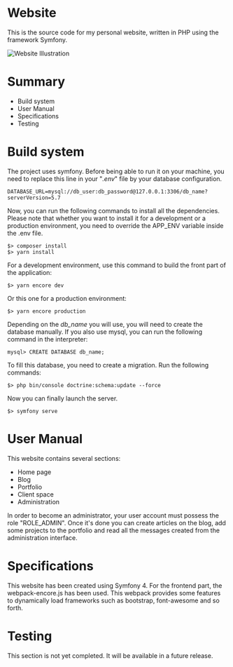 # Website

This is the source code for my personal website, written in PHP using the framework Symfony.

![Website Illustration](https://www.nicolasfez.com/uploads/projects/img_5446-5ea6ab751f190.png "Website Illustration")

# Summary

* Build system
* User Manual
* Specifications
* Testing

# Build system

The project uses symfony.
Before being able to run it on your machine, you need to replace this line in your "*.env*" file by your database
configuration.

```
DATABASE_URL=mysql://db_user:db_password@127.0.0.1:3306/db_name?serverVersion=5.7
```

Now, you can run the following commands to install all the dependencies.
Please note that whether you want to install it for a development or a production environment, you need to override the
APP_ENV variable inside the .env file.

```
$> composer install
$> yarn install
```

For a development environment, use this command to build the front part of the application:

```
$> yarn encore dev
```

Or this one for a production environment:

```
$> yarn encore production
```

Depending on the *db_name* you will use, you will need to create the database manually.
If you also use mysql, you can run the following command in the interpreter:

```
mysql> CREATE DATABASE db_name;
```

To fill this database, you need to create a migration. Run the following commands:

```
$> php bin/console doctrine:schema:update --force
```

Now you can finally launch the server.

```
$> symfony serve
```

# User Manual

This website contains several sections:

* Home page
* Blog
* Portfolio
* Client space
* Administration

In order to become an administrator, your user account must possess the role "ROLE_ADMIN".
Once it's done you can create articles on the blog, add some projects to the portfolio and read all the messages
created from the administration interface.

# Specifications

This website has been created using Symfony 4. For the frontend part, the webpack-encore.js has been used. This
webpack provides some features to dynamically load frameworks such as bootstrap, font-awesome and so forth.

# Testing

This section is not yet completed. It will be available in a future release.
